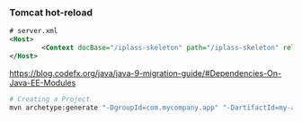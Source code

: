 ### Tomcat hot-reload
```xml
# server.xml
<Host>
        <Context docBase="/iplass-skeleton" path="/iplass-skeleton" reloadable="true"/>
</Host>
```
https://blog.codefx.org/java/java-9-migration-guide/#Dependencies-On-Java-EE-Modules

```bash
# Creating a Project
mvn archetype:generate "-DgroupId=com.mycompany.app" "-DartifactId=my-app" "-DarchetypeArtifactId=maven-archetype-quickstart" "-DinteractiveMode=false"
```
